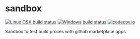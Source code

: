 # sandbox

[![Linux OSX build status](https://travis-ci.org/hackorama/sandbox.svg?branch=master&label=Linux%20OSX%20build)](https://travis-ci.org/hackorama/sandbox)
[![Windows build status](https://ci.appveyor.com/api/projects/status/8od7dnl1hsofrk2r?svg=true&label=Windows%20build)](https://ci.appveyor.com/project/hackorama/sandbox)
[![codecov.io](https://codecov.io/github/hackorama/sandbox/coverage.svg?branch=master)](https://codecov.io/github/hackorama/sandbox?branch=master)

Sandbox to test build proces with github marketplace apps 
